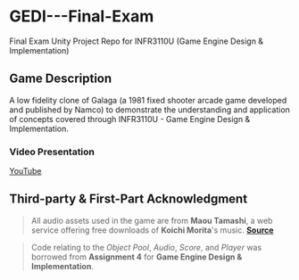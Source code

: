 # GEDI---Final-Exam

Final Exam Unity Project Repo for INFR3110U (Game Engine Design & Implementation)

## Game Description

A low fidelity clone of Galaga (a 1981 fixed shooter arcade game developed and published by Namco) to demonstrate the understanding and application of concepts covered through INFR3110U - Game Engine Design & Implementation.

### Video Presentation

[YouTube](https://youtu.be/FQ_abOGSiIE)

## Third-party & First-Part Acknowledgment

> All audio assets used in the game are from **Maou Tamashi**, a web service offering free downloads of **Koichi Morita**'s music.
> [**Source**](https://maou.audio/)

> Code relating to the *Object Pool*, *Audio*, *Score*, and *Player* was borrowed from **Assignment 4** for **Game Engine Design & Implementation**.
